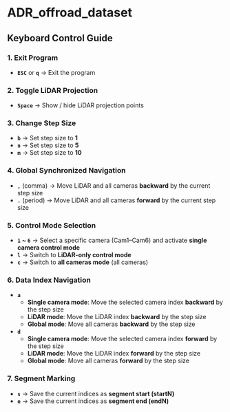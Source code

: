 # ADR_offroad_dataset

## Keyboard Control Guide

### 1. Exit Program
- **`ESC`** or **`q`** → Exit the program

### 2. Toggle LiDAR Projection
- **`Space`** → Show / hide LiDAR projection points

### 3. Change Step Size
- **`b`** → Set step size to **1**
- **`n`** → Set step size to **5**
- **`m`** → Set step size to **10**

### 4. Global Synchronized Navigation
- **`,`** (comma) → Move LiDAR and all cameras **backward** by the current step size  
- **`.`** (period) → Move LiDAR and all cameras **forward** by the current step size

### 5. Control Mode Selection
- **`1` ~ `6`** → Select a specific camera (Cam1–Cam6) and activate **single camera control mode**
- **`l`** → Switch to **LiDAR-only control mode**
- **`c`** → Switch to **all cameras mode** (all cameras)

### 6. Data Index Navigation
- **`a`**
  - **Single camera mode**: Move the selected camera index **backward** by the step size
  - **LiDAR mode**: Move the LiDAR index **backward** by the step size
  - **Global mode**: Move all cameras **backward** by the step size
- **`d`**
  - **Single camera mode**: Move the selected camera index **forward** by the step size
  - **LiDAR mode**: Move the LiDAR index **forward** by the step size
  - **Global mode**: Move all cameras **forward** by the step size

### 7. Segment Marking
- **`s`** → Save the current indices as **segment start (startN)**
- **`e`** → Save the current indices as **segment end (endN)**
